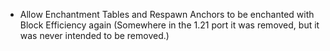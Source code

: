 * Allow Enchantment Tables and Respawn Anchors to be enchanted with Block Efficiency again (Somewhere in the 1.21 port it was removed, but it was never intended to be removed.)